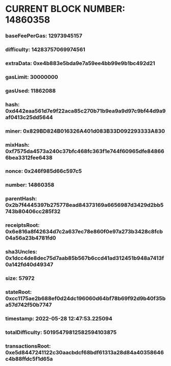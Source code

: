 # CURRENT BLOCK NUMBER: 14860358

### baseFeePerGas: 12973945157
### difficulty: 14283757069974561
### extraData: 0xe4b883e5bda9e7a59ee4bb99e9b1bc492d21
### gasLimit: 30000000
### gasUsed: 11862088
### hash: 0xd442eaa561d7e9f22aca85c270b71b9ea9a9d97c9bf44d9a9af0413c25dd5644
### miner: 0x829BD824B016326A401d083B33D092293333A830
### mixHash: 0xf7575da4573a240c37bfc468fc363f1e744f60965dfe848666bea3312fee6438
### nonce: 0x246f985d66c597c5
### number: 14860358
### parentHash: 0x2b7f4445397b275778ead84373169a6656987d3429d2bb5743b80406cc285f32
### receiptsRoot: 0x6e816a8f42634d7c2a637ec78e860f0e97a273b3428c8fcb04a56a23b4781fd0
### sha3Uncles: 0x1dcc4de8dec75d7aab85b567b6ccd41ad312451b948a7413f0a142fd40d49347
### size: 57972
### stateRoot: 0xcc1175ae2b688ef0d24dc196060d64bf78b69f92d9b40f35ba57d742f50b7747
### timestamp: 2022-05-28 12:47:53.225094
### totalDifficulty: 50195479812582594103875
### transactionsRoot: 0xe5d8447241122c30aacbdcf68bdf61313a28d84a40358646c4b88ffdc5f1d65a
